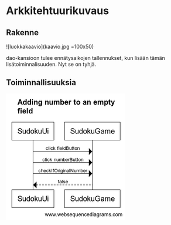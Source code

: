 # Arkkitehtuurikuvaus

## Rakenne

![luokkakaavio](kaavio.jpg =100x50)

dao-kansioon tulee ennätysaikojen tallennukset, kun lisään tämän lisätoiminnalisuuden. Nyt se on tyhjä.

## Toiminnallisuuksia

![Sekvenssikaavio](OhteSudoku_addingNumbers.png)
